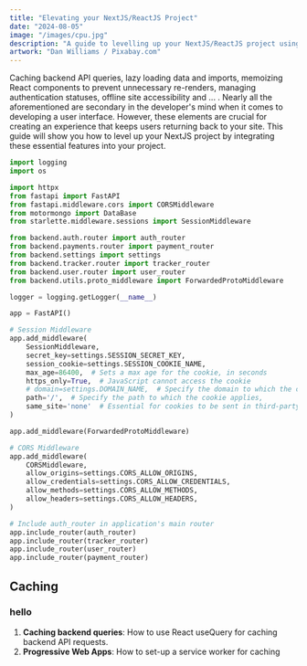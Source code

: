 ```yaml
---
title: "Elevating your NextJS/ReactJS Project"
date: "2024-08-05"
image: "/images/cpu.jpg"
description: "A guide to levelling up your NextJS/ReactJS project using Progressive Web Apps (PWAs), React Query for caching, memoization, and more."
artwork: "Dan Williams / Pixabay.com"
---
```


Caching backend API queries, lazy loading data and imports, memoizing React components to prevent unnecessary re-renders, 
managing authentication statuses, offline site accessibility and ... . Nearly all the aforementioned are secondary in the developer's mind when it comes
to developing a user interface. However, these elements are crucial for creating an experience that keeps users returning back to your site. 
This guide will show you how to level up your NextJS project by integrating these essential features into your project.

```python
import logging
import os

import httpx
from fastapi import FastAPI
from fastapi.middleware.cors import CORSMiddleware
from motormongo import DataBase
from starlette.middleware.sessions import SessionMiddleware

from backend.auth.router import auth_router
from backend.payments.router import payment_router
from backend.settings import settings
from backend.tracker.router import tracker_router
from backend.user.router import user_router
from backend.utils.proto_middleware import ForwardedProtoMiddleware

logger = logging.getLogger(__name__)

app = FastAPI()

# Session Middleware
app.add_middleware(
    SessionMiddleware,
    secret_key=settings.SESSION_SECRET_KEY,
    session_cookie=settings.SESSION_COOKIE_NAME,
    max_age=86400,  # Sets a max age for the cookie, in seconds
    https_only=True,  # JavaScript cannot access the cookie
    # domain=settings.DOMAIN_NAME,  # Specify the domain to which the cookie applies
    path='/',  # Specify the path to which the cookie applies,
    same_site='none'  # Essential for cookies to be sent in third-party contexts
)

app.add_middleware(ForwardedProtoMiddleware)

# CORS Middleware
app.add_middleware(
    CORSMiddleware,
    allow_origins=settings.CORS_ALLOW_ORIGINS,
    allow_credentials=settings.CORS_ALLOW_CREDENTIALS,
    allow_methods=settings.CORS_ALLOW_METHODS,
    allow_headers=settings.CORS_ALLOW_HEADERS,
)

# Include auth_router in application's main router
app.include_router(auth_router)
app.include_router(tracker_router)
app.include_router(user_router)
app.include_router(payment_router)

```

## Caching

### hello

1. **Caching backend queries**: How to use React useQuery for caching backend API requests.
2. **Progressive Web Apps**: How to set-up a service worker for caching 

